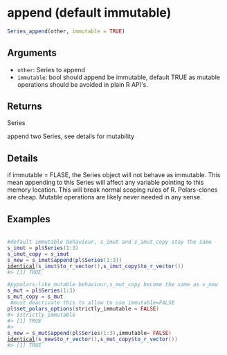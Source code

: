 # append (default immutable)

```r
Series_append(other, immutable = TRUE)
```

## Arguments

- `other`: Series to append
- `immutable`: bool should append be immutable, default TRUE as mutable operations should be avoided in plain R API's.

## Returns

Series

append two Series, see details for mutability

## Details

if immutable = FLASE, the Series object will not behave as immutable. This mean appending to this Series will affect any variable pointing to this memory location. This will break normal scoping rules of R. Polars-clones are cheap. Mutable operations are likely never needed in any sense.

## Examples

<pre class='r-example'> <code> <span class='r-in'><span></span></span>
<span class='r-in'><span><span class='co'>#default immutable behaviour, s_imut and s_imut_copy stay the same</span></span></span>
<span class='r-in'><span><span class='va'>s_imut</span> <span class='op'>=</span> <span class='va'>pl</span><span class='op'>$</span><span class='fu'>Series</span><span class='op'>(</span><span class='fl'>1</span><span class='op'>:</span><span class='fl'>3</span><span class='op'>)</span></span></span>
<span class='r-in'><span><span class='va'>s_imut_copy</span> <span class='op'>=</span> <span class='va'>s_imut</span></span></span>
<span class='r-in'><span><span class='va'>s_new</span> <span class='op'>=</span> <span class='va'>s_imut</span><span class='op'>$</span><span class='fu'>append</span><span class='op'>(</span><span class='va'>pl</span><span class='op'>$</span><span class='fu'>Series</span><span class='op'>(</span><span class='fl'>1</span><span class='op'>:</span><span class='fl'>3</span><span class='op'>)</span><span class='op'>)</span></span></span>
<span class='r-in'><span><span class='fu'><a href='https://rdrr.io/r/base/identical.html'>identical</a></span><span class='op'>(</span><span class='va'>s_imut</span><span class='op'>$</span><span class='fu'>to_r_vector</span><span class='op'>(</span><span class='op'>)</span>,<span class='va'>s_imut_copy</span><span class='op'>$</span><span class='fu'>to_r_vector</span><span class='op'>(</span><span class='op'>)</span><span class='op'>)</span></span></span>
<span class='r-out co'><span class='r-pr'>#&gt;</span> [1] TRUE</span>
<span class='r-in'><span></span></span>
<span class='r-in'><span><span class='co'>#pypolars-like mutable behaviour,s_mut_copy become the same as s_new</span></span></span>
<span class='r-in'><span><span class='va'>s_mut</span> <span class='op'>=</span> <span class='va'>pl</span><span class='op'>$</span><span class='fu'>Series</span><span class='op'>(</span><span class='fl'>1</span><span class='op'>:</span><span class='fl'>3</span><span class='op'>)</span></span></span>
<span class='r-in'><span><span class='va'>s_mut_copy</span> <span class='op'>=</span> <span class='va'>s_mut</span></span></span>
<span class='r-in'><span> <span class='co'>#must deactivate this to allow to use immutable=FALSE</span></span></span>
<span class='r-in'><span><span class='va'>pl</span><span class='op'>$</span><span class='fu'>set_polars_options</span><span class='op'>(</span>strictly_immutable <span class='op'>=</span> <span class='cn'>FALSE</span><span class='op'>)</span></span></span>
<span class='r-out co'><span class='r-pr'>#&gt;</span> $strictly_immutable</span>
<span class='r-out co'><span class='r-pr'>#&gt;</span> [1] TRUE</span>
<span class='r-out co'><span class='r-pr'>#&gt;</span> </span>
<span class='r-in'><span><span class='va'>s_new</span> <span class='op'>=</span> <span class='va'>s_mut</span><span class='op'>$</span><span class='fu'>append</span><span class='op'>(</span><span class='va'>pl</span><span class='op'>$</span><span class='fu'>Series</span><span class='op'>(</span><span class='fl'>1</span><span class='op'>:</span><span class='fl'>3</span><span class='op'>)</span>,immutable<span class='op'>=</span> <span class='cn'>FALSE</span><span class='op'>)</span></span></span>
<span class='r-in'><span><span class='fu'><a href='https://rdrr.io/r/base/identical.html'>identical</a></span><span class='op'>(</span><span class='va'>s_new</span><span class='op'>$</span><span class='fu'>to_r_vector</span><span class='op'>(</span><span class='op'>)</span>,<span class='va'>s_mut_copy</span><span class='op'>$</span><span class='fu'>to_r_vector</span><span class='op'>(</span><span class='op'>)</span><span class='op'>)</span></span></span>
<span class='r-out co'><span class='r-pr'>#&gt;</span> [1] TRUE</span>
 </code></pre>